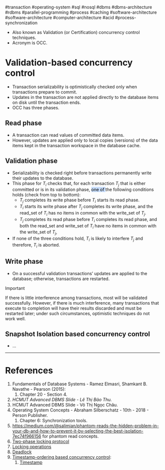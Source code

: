 #transaction #operating-system #sql #nosql #dbms #dbms-architecture #rdbms #parallel-programming #process #caching #software-architecture #software-architecture #computer-architecture  #acid #process-synchronization 

- Also known as Validation (or Certification) concurrency control techniques.
- Acronym is OCC.
# Validation-based concurrency control
- Transaction serializability is optimistically checked only when transactions prepare to commit.
-  Updates in the transaction are not applied directly to the database items on disk until the transaction ends.
- OCC has three phases.
## Read phase
- A transaction can read values of committed data items.
- However, updates are applied only to local copies (versions) of the data items kept in the transaction workspace in the database cache.
## Validation phase
- Serializability is checked right before transactions permanently write their updates to the database.
- This phase for $T_i$ checks that, for each transaction $T_j$ that is either committed or is in its validation phase, <mark style="background: #ADCCFFA6;">one of </mark>the following conditions holds (check from top to bottom):
	- $T_j$ completes its write phase before $T_i$ starts its read phase.
	- $T_i$ starts its write phase after $T_j$ completes its write phase, and the read_set of $T_i$ has no items in common with the write_set of $T_j$.
	- $T_j$ completes its read phase before $T_i$ completes its read phase, and both the read_set and write_set of $T_i$ have no items in common with the write_set of $T_j$, 
- If none of the three conditions hold, $T_i$ is likely to interfere $T_j$ and therefore, $T_i$ is aborted.
## Write phase
- On a successful validation transactions’ updates are applied to the database; otherwise, transactions are restarted.

>[!Important]
>If there is little interference among transactions, most will be validated successfully. However, if there is much interference, many transactions that execute to completion will have their results discarded and must be restarted later; under such circumstances, optimistic techniques do not work well.


## Snapshot Isolation based concurrency control
- ...
---
# References
1. Fundamentals of Database Systems - Ramez Elmasri, Shamkant B. Navathe - Pearson (2015):
	1. Chapter 20 - Section 4.
2. *HCMUT Advanced DBMS Slide - Lê Thị Bảo Thu.*
3. HCMUT Advanced DBMS Slide - Võ Thị Ngọc Châu.
4. Operating System Concepts - Abraham Silberschatz - 10th - 2018 - Person Publisher.
	1. Chapter 6: Synchronization tools.
5. https://medium.com/@salimian/phantom-reads-the-hidden-problem-in-your-db-and-how-to-prevent-it-by-selecting-the-best-isolation-7ec74f966156 for phantom read concepts.
6. [Two-phase locking protocol](Two-phase%20locking%20protocol.md)
7. [Locking operations](Locking%20operations.md)
8. [Deadlock](dbms/transaction/acid/concurrency-control/Deadlock.md)
9. [Timestamp-ordering based concurrency control](Timestamp-ordering%20based%20concurrency%20control.md):
	1. [Timestamp](Timestamp-ordering%20based%20concurrency%20control.md#Timestamp)
